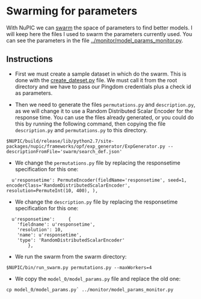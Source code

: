 # Swarming for parameters

With NuPIC we can [swarm] the space of parameters to find better models. I will keep here the files I used to swarm the parameters currently used. You can see the parameters in the file [../monitor/model_params_monitor.py].

## Instructions

* First we must create a sample dataset in which do the swarm. This is done with the [create_dateset.py] file. We must call it from the root directory and we have to pass our Pingdom credentials plus a check id as parameters.

* Then we need to generate the files `permutations.py` and `description.py`, as we will change it to use a Random Distributed Scalar Encoder for the response time. You can use the files already generated, or you could do this by running the following command, then copying the file `description.py` and `permutations.py` to this directory. 
```
$NUPIC/build/release/lib/python2.7/site-packages/nupic/frameworks/opf/exp_generator/ExpGenerator.py --descriptionFromFile='swarm/search_def.json'
```

* We change the `permutations.py` file by replacing the responsetime specification for this one:
```
  u'responsetime': PermuteEncoder(fieldName='responsetime', seed=1, encoderClass='RandomDistributedScalarEncoder', resolution=PermuteInt(10, 400), ),
```

* We change the `description.py` file by replacing the responsetime specification for this one:
```
  u'responsetime':     { 
    'fieldname': u'responsetime',
    'resolution': 10,
    'name': u'responsetime',
    'type': 'RandomDistributedScalarEncoder'
        },
```

* We run the swarm from the swarm directory:
```
$NUPIC/bin/run_swarm.py permutations.py --maxWorkers=4
```

* We copy the `model_0/model_params.py` file and replace the old one:
```
cp model_0/model_params.py` ../monitor/model_params_monitor.py
```

[swarm]:https://github.com/numenta/nupic/wiki/Running-Swarms
[../monitor/model_params_monitor.py]:../monitor/model_params_monitor.py
[create_dateset.py]:create_dateset.py